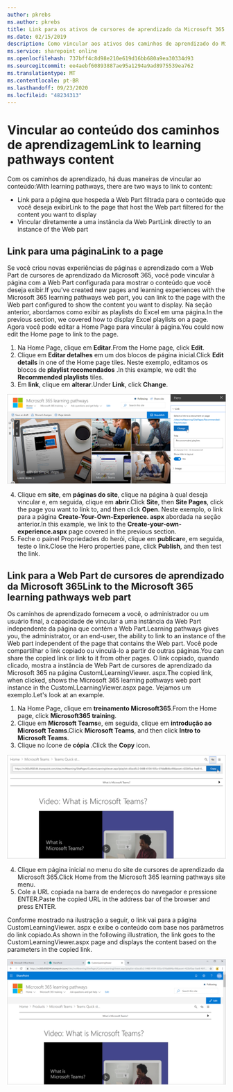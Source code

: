 ```yaml
---
author: pkrebs
ms.author: pkrebs
title: Link para os ativos de cursores de aprendizado da Microsoft 365
ms.date: 02/15/2019
description: Como vincular aos ativos dos caminhos de aprendizado do Microsoft 365
ms.service: sharepoint online
ms.openlocfilehash: 737bff4c8d98e210e619d16bb680a9ea30334d93
ms.sourcegitcommit: ee4aebf60893887ae95a1294a9ad8975539ea762
ms.translationtype: MT
ms.contentlocale: pt-BR
ms.lasthandoff: 09/23/2020
ms.locfileid: "48234313"
---
```

# <a name="link-to-learning-pathways-content"></a><span data-ttu-id="12719-103">Vincular ao conteúdo dos caminhos de aprendizagem</span><span class="sxs-lookup"><span data-stu-id="12719-103">Link to learning pathways content</span></span>

<span data-ttu-id="12719-104">Com os caminhos de aprendizado, há duas maneiras de vincular ao conteúdo:</span><span class="sxs-lookup"><span data-stu-id="12719-104">With learning pathways, there are two ways to link to content:</span></span>

- <span data-ttu-id="12719-105">Link para a página que hospeda a Web Part filtrada para o conteúdo que você deseja exibir</span><span class="sxs-lookup"><span data-stu-id="12719-105">Link to the page that host the Web part filtered for the content you want to display</span></span> 
- <span data-ttu-id="12719-106">Vincular diretamente a uma instância da Web Part</span><span class="sxs-lookup"><span data-stu-id="12719-106">Link directly to an instance of the Web part</span></span>

## <a name="link-to-a-page"></a><span data-ttu-id="12719-107">Link para uma página</span><span class="sxs-lookup"><span data-stu-id="12719-107">Link to a page</span></span>

<span data-ttu-id="12719-108">Se você criou novas experiências de páginas e aprendizado com a Web Part de cursores de aprendizado da Microsoft 365, você pode vincular à página com a Web Part configurada para mostrar o conteúdo que você deseja exibir.</span><span class="sxs-lookup"><span data-stu-id="12719-108">If you've created new pages and learning experiences with the Microsoft 365 learning pathways web part, you can link to the page with the Web part configured to show the content you want to display.</span></span> <span data-ttu-id="12719-109">Na seção anterior, abordamos como exibir as playlists do Excel em uma página.</span><span class="sxs-lookup"><span data-stu-id="12719-109">In the previous section, we covered how to display Excel playlists on a page.</span></span> <span data-ttu-id="12719-110">Agora você pode editar a Home Page para vincular à página.</span><span class="sxs-lookup"><span data-stu-id="12719-110">You could now edit the Home page to link to the page.</span></span> 

1. <span data-ttu-id="12719-111">Na Home Page, clique em **Editar**.</span><span class="sxs-lookup"><span data-stu-id="12719-111">From the Home page, click **Edit**.</span></span>
2. <span data-ttu-id="12719-112">Clique em **Editar detalhes** em um dos blocos de página inicial.</span><span class="sxs-lookup"><span data-stu-id="12719-112">Click **Edit details** in one of the Home page tiles.</span></span> <span data-ttu-id="12719-113">Neste exemplo, editamos os blocos de **playlist recomendados** .</span><span class="sxs-lookup"><span data-stu-id="12719-113">In this example, we edit the **Recommended playlists** tiles.</span></span>
3. <span data-ttu-id="12719-114">Em **link**, clique em **alterar**.</span><span class="sxs-lookup"><span data-stu-id="12719-114">Under **Link**, click **Change**.</span></span>

![cg-linktopage.png](media/cg-linktopage.png)

4. <span data-ttu-id="12719-116">Clique em **site**, em **páginas do site**, clique na página à qual deseja vincular e, em seguida, clique em **abrir**.</span><span class="sxs-lookup"><span data-stu-id="12719-116">Click **Site**, then **Site Pages**, click the page you want to link to, and then click **Open**.</span></span> <span data-ttu-id="12719-117">Neste exemplo, o link para a página **Create-Your-Own-Experience. aspx** abordada na seção anterior.</span><span class="sxs-lookup"><span data-stu-id="12719-117">In this example, we link to the **Create-your-own-experience.aspx** page covered in the previous section.</span></span>
5. <span data-ttu-id="12719-118">Feche o painel Propriedades do herói, clique em **publicar**e, em seguida, teste o link.</span><span class="sxs-lookup"><span data-stu-id="12719-118">Close the Hero properties pane, click **Publish**, and then test the link.</span></span> 

## <a name="link-to-the-microsoft-365-learning-pathways-web-part"></a><span data-ttu-id="12719-119">Link para a Web Part de cursores de aprendizado da Microsoft 365</span><span class="sxs-lookup"><span data-stu-id="12719-119">Link to the Microsoft 365 learning pathways web part</span></span>
<span data-ttu-id="12719-120">Os caminhos de aprendizado fornecem a você, o administrador ou um usuário final, a capacidade de vincular a uma instância da Web Part independente da página que contém a Web Part.</span><span class="sxs-lookup"><span data-stu-id="12719-120">Learning pathways gives you, the administrator, or an end-user, the ability to link to an instance of the Web part independent of the page that contains the Web part.</span></span> <span data-ttu-id="12719-121">Você pode compartilhar o link copiado ou vinculá-lo a partir de outras páginas.</span><span class="sxs-lookup"><span data-stu-id="12719-121">You can share the copied link or link to it from other pages.</span></span> <span data-ttu-id="12719-122">O link copiado, quando clicado, mostra a instância de Web Part de cursores de aprendizado da Microsoft 365 na página CustomLLearningViewer. aspx.</span><span class="sxs-lookup"><span data-stu-id="12719-122">The copied link, when clicked, shows the Microsoft 365 learning pathways web part instance in the CustomLLearningViewer.aspx page.</span></span> <span data-ttu-id="12719-123">Vejamos um exemplo.</span><span class="sxs-lookup"><span data-stu-id="12719-123">Let's look at an example.</span></span> 

1. <span data-ttu-id="12719-124">Na Home Page, clique em **treinamento Microsoft365**.</span><span class="sxs-lookup"><span data-stu-id="12719-124">From the Home page, click **Microsoft365 training**.</span></span>
2. <span data-ttu-id="12719-125">Clique em **Microsoft Teams**e, em seguida, clique em **introdução ao Microsoft Teams**.</span><span class="sxs-lookup"><span data-stu-id="12719-125">Click **Microsoft Teams**, and then click **Intro to Microsoft Teams**.</span></span>
3. <span data-ttu-id="12719-126">Clique no ícone de **cópia** .</span><span class="sxs-lookup"><span data-stu-id="12719-126">Click the **Copy** icon.</span></span>

![cg-linktowebpart.png](media/cg-linktowebpart.png)

4. <span data-ttu-id="12719-128">Clique em página inicial no menu do site de cursores de aprendizado da Microsoft 365.</span><span class="sxs-lookup"><span data-stu-id="12719-128">Click Home from the Microsoft 365 learning pathways site menu.</span></span>
5. <span data-ttu-id="12719-129">Cole a URL copiada na barra de endereços do navegador e pressione ENTER.</span><span class="sxs-lookup"><span data-stu-id="12719-129">Paste the copied URL in the address bar of the browser and press ENTER.</span></span> 

<span data-ttu-id="12719-130">Conforme mostrado na ilustração a seguir, o link vai para a página CustomLearningViewer. aspx e exibe o conteúdo com base nos parâmetros do link copiado.</span><span class="sxs-lookup"><span data-stu-id="12719-130">As shown in the following illustration, the link goes to the CustomLearningViewer.aspx page and displays the content based on the parameters in the copied link.</span></span> 

![cg-linktowebpartviewer.png](media/cg-linktowebpartviewer.png)

